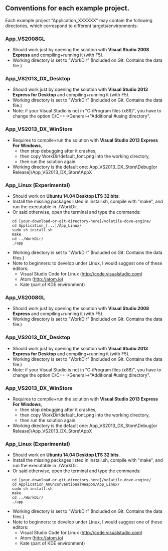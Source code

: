 ## Conventions for each example project.

Each example project "Application_XXXXXX" may contain the following directories, which correspond to different targets/environments:

### App_VS2008GL
 * Should work just by opening the solution with **Visual Studio 2008 Express** and 
   compiling+running it (with F5).
 * Working directory is set to "WorkDir" (Included on Git. Contains the data file.)

### App_VS2013_DX_Desktop
 * Should work just by opening the solution with **Visual Studio 2013 Express for Desktop** 
   and compiling+running it (with F5).
 * Working directory is set to "WorkDir" (Included on Git. Contains the data file.)
 * Note: if your Visual Studio is not in "C:\Program files (x86)\", you have to change
   the option C/C++->General->"Additional #using directory".

### App_VS2013_DX_WinStore
 * Requires to compile+run the solution with **Visual Studio 2013 Express For Windows**,
   * then stop debugging after it crashes,
   * then copy WorkDir\default_font.png into the working directory,
   * then run the solution again.
 * Working directory is the default one:
   App_VS2013_DX_Store\Debug[or Release]\App_VS2013_DX_Store\AppX

### App_Linux (Experimental)
 * Should work on **Ubuntu 14.04 Desktop LTS 32 bits**.
 * Install the missing packages listed in install.sh, compile with "make", and
   run the executable in ./WorkDir.
 * Or said otherwise, open the terminal and type the commands:
```
   cd [your-download-or-git-directory-here]/volatile-dove-engine/
   cd Application_[...]/App_Linux/
   sudo sh install.sh
   make
   cd ../WorkDir/
   ./app
```
 * Working directory is set to "WorkDir" (Included on Git. Contains the data files.)
 * Note to beginners: to develop under Linux, I would suggest one of these editors:
   * Visual Studio Code for Linux (http://code.visualstudio.com)
   * Atom (http://atom.io)
   * Kate (part of KDE environment)

   
   
   
   
   
### App_VS2008GL
 * Should work just by opening the solution with **Visual Studio 2008 Express** and 
   compiling+running it (with F5).
 * Working directory is set to "WorkDir" (Included on Git. Contains the data file.)

### App_VS2013_DX_Desktop
 * Should work just by opening the solution with **Visual Studio 2013 Express for Desktop** 
   and compiling+running it (with F5).
 * Working directory is set to "WorkDir" (Included on Git. Contains the data file.)
 * Note: if your Visual Studio is not in "C:\Program files (x86)\", you have to change
   the option C/C++->General->"Additional #using directory".

### App_VS2013_DX_WinStore
 * Requires to compile+run the solution with **Visual Studio 2013 Express For Windows**,
   * then stop debugging after it crashes,
   * then copy WorkDir\default_font.png into the working directory,
   * then run the solution again.
 * Working directory is the default one:
   App_VS2013_DX_Store\Debug[or Release]\App_VS2013_DX_Store\AppX

### App_Linux (Experimental)
 * Should work on **Ubuntu 14.04 Desktop LTS 32 bits**.
 * Install the missing packages listed in install.sh, compile with "make", and
   run the executable in ./WorkDir.
 * Or said otherwise, open the terminal and type the commands:
```
   cd [your-download-or-git-directory-here]/volatile-dove-engine/
   cd Application_AnUnconventionalWeapon/App_Linux/
   sudo sh install.sh
   make
   cd ../WorkDir/
   ./app
```
 * Working directory is set to "WorkDir" (Included on Git. Contains the data files.)
 * Note to beginners: to develop under Linux, I would suggest one of these editors:
   * Visual Studio Code for Linux (http://code.visualstudio.com)
   * Atom (http://atom.io)
   * Kate (part of KDE environment)
